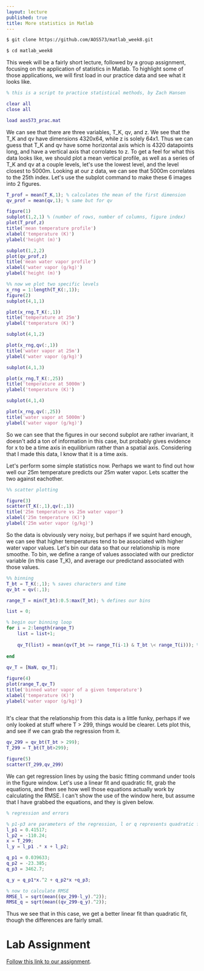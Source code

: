 ```yaml
---
layout: lecture
published: true
title: More statistics in Matlab
---
```


~~~ bash
$ git clone https://github.com/AOS573/matlab_week8.git

$ cd matlab_week8
~~~

This week will be a fairly short lecture, followed by a group assignment, focusing on the application of statistics in Matlab. To highlight some of those applications, we will first load in our practice data and see what it looks like.

~~~ matlab
% this is a script to practice statistical methods, by Zach Hansen

clear all
close all

load aos573_prac.mat
~~~

We can see that there are three variables, T_K, qv, and z. We see that the T_K and qv have dimensions 4320x64, while z is solely 64x1. Thus we can guess that T_K and qv have some horizontal axis which is 4320 datapoints long, and have a vertical axis that corrolates to z. To get a feel for what this data looks like, we should plot a mean vertical profile, as well as a series of T_K and qv at a couple levels, let's use the lowest level, and the level closest to 5000m. Looking at our z data, we can see that 5000m correlates to the 25th index. Let's use the subplot command to make these 6 images into 2 figures.

~~~ matlab
T_prof = mean(T_K,1); % calculates the mean of the first dimension
qv_prof = mean(qv,1); % same but for qv

figure(1)
subplot(1,2,1) % (number of rows, number of columns, figure index)
plot(T_prof,z)
title('mean temperature profile')
xlabel('temperature (K)')
ylabel('height (m)')

subplot(1,2,2)
plot(qv_prof,z)
title('mean water vapor profile')
xlabel('water vapor (g/kg)')
ylabel('height (m)')

%% now we plot two specific levels
x_rng = 1:length(T_K(:,1));
figure(2)
subplot(4,1,1)

plot(x_rng,T_K(:,1))
title('temperature at 25m')
ylabel('temperature (K)')

subplot(4,1,2)

plot(x_rng,qv(:,1))
title('water vapor at 25m')
ylabel('water vapor (g/kg)')

subplot(4,1,3)

plot(x_rng,T_K(:,25))
title('temperature at 5000m')
ylabel('temperature (K)')

subplot(4,1,4)

plot(x_rng,qv(:,25))
title('water vapor at 5000m')
ylabel('water vapor (g/kg)')
~~~

So we can see that the figures in our second subplot are rather invariant, it doesn't add a ton of information in this case, but probably gives evidence for x to be a time axis in equilibrium rather than a spatial axis. Considering that I made this data, I know that it is a time axis.

Let's perform some simple statistics now. Perhaps we want to find out how well our 25m temperature predicts our 25m water vapor. Lets scatter the two against eachother.

~~~ matlab
%% scatter plotting

figure(3)
scatter(T_K(:,1),qv(:,1))
title('25m temperature vs 25m water vapor')
xlabel('25m temperature (K)')
ylabel('25m water vapor (g/kg)')

~~~

So the data is obviously very noisy, but perhaps if we squint hard enough, we can see that higher temperatures tend to be associated with higher water vapor values. Let's bin our data so that our relationship is more smoothe. To bin, we define a range of values associated with our predictor variable (in this case T_K), and average our predictand associated with those values.

~~~ matlab
%% binning
T_bt = T_K(:,1); % saves characters and time
qv_bt = qv(:,1);

range_T = min(T_bt):0.5:max(T_bt); % defines our bins

list = 0;

% begin our binning loop
for i = 2:length(range_T)
    list = list+1;
    
    qv_T(list) = mean(qv(T_bt >= range_T(i-1) & T_bt \< range_T(i))); % the backslash is only there because github doesn't like less than sign
    
end
    
qv_T = [NaN, qv_T];

figure(4)
plot(range_T,qv_T)
title('binned water vapor of a given temperature')
xlabel('temperature (K)')
ylabel('water vapor (g/kg)')
    
~~~


It's clear that the relationship from this data is a little funky, perhaps if we only looked at stuff where T > 299, things would be clearer. Lets plot this, and see if we can grab the regression from it.

~~~ matlab
qv_299 = qv_bt(T_bt > 299);
T_299 = T_bt(T_bt>299);

figure(5)
scatter(T_299,qv_299)
~~~

We can get regression lines by using the basic fitting command under tools in the figure window. Let's use a linear fit and quadratic fit, grab the equations, and then see how well those equations actually work by calculating the RMSE. I can't show the use of the window here, but assume that I have grabbed the equations, and they is given below.

~~~ matlab
% regression and errors

% p1-p3 are parameters of the regression, l or q represents quadratic fit or linear fit.
l_p1 = 0.41517;
l_p2 = -110.24;
x = T_299;
l_y = l_p1 .* x + l_p2;

q_p1 = 0.039633;
q_p2 = -23.385;
q_p3 = 3462.7;

q_y = q_p1*x.^2 + q_p2*x +q_p3;

% now to calculate RMSE
RMSE_l = sqrt(mean((qv_299-l_y).^2));
RMSE_q = sqrt(mean((qv_299-q_y).^2));
~~~

Thus we see that in this case, we get a better linear fit than quadratic fit, though the differences are fairly small.

# Lab Assignment
[Follow this link to our assignment](/assignments/8-matlab8.html).
